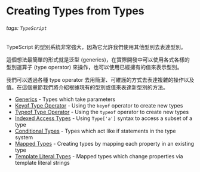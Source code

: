 # Creating Types from Types

###### tags: `TypeScript`

TypeScript 的型別系統非常強大，因為它允許我們使用其他型別去表達型別。

這個想法最簡單的形式就是泛型 (generics)，在實際開發中可以使用各式各樣的型別運算子 (type operator) 來操作，也可以使用已經擁有的值來表示型別。

我們可以透過各種 type operator 去用簡潔、可維護的方式去表達複雜的操作以及值。在這個章節我們將介紹根據現有的型別或值來表達新型別的方法。

* [Generics](/typescript/generics) - Types which take parameters
* [Keyof Type Operator](/typescript/keyof-types) - Using the `keyof` operator to create new types
* [Typeof Type Operator](/typescript/typeof-types) - Using the `typeof` operator to create new types
* [Indexed Access Types](/typescript/indexed-access-types) - Using `Type['a']` syntax to access a subset of a type
* [Conditional Types](/typescript/conditional-types) - Types which act like if statements in the type system
* [Mapped Types](/typescript/mapped-types) - Creating types by mapping each property in an existing type
* [Template Literal Types](/typescript/template-literal-types) - Mapped types which change properties via template literal strings